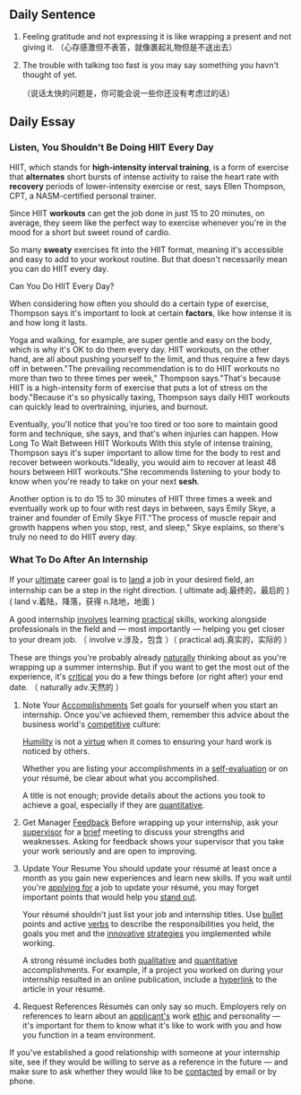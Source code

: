 ## Daily Sentence

1. Feeling gratitude and not expressing it is like wrapping a present and not giving it.  （心存感激但不表答，就像裹起礼物但是不送出去）

2. The trouble with talking too fast is you may say something you havn't thought of yet.

   （说话太快的问题是，你可能会说一些你还没有考虑过的话） 

## Daily Essay

### Listen, You Shouldn't Be Doing HIIT Every Day

HIIT, which stands for **high-intensity interval training**, is a form of exercise that **alternates** short bursts of intense activity to raise the heart rate with **recovery** periods of lower-intensity exercise or rest, says Ellen Thompson, CPT, a NASM-certified personal trainer.

Since HIIT **workouts** can get the job done in just 15 to 20 minutes, on average, they seem like the perfect way to exercise whenever you're in the mood for a short but sweet round of cardio.

So many **sweaty** exercises fit into the HIIT format, meaning it's accessible and easy to add to your workout routine. But that doesn't necessarily mean you can do HIIT every day.

Can You Do HIIT Every Day?

When considering how often you should do a certain type of exercise, Thompson says it's important to look at certain **factors**, like how intense it is and how long it lasts.

Yoga and walking, for example, are super gentle and easy on the body, which is why it's OK to do them every day. HIIT workouts, on the other hand, are all about pushing yourself to the limit, and thus require a few days off in between."The prevailing recommendation is to do HIIT workouts no more than two to three times per week," Thompson says."That's because HIIT is a high-intensity form of exercise that puts a lot of stress on the body."Because it's so physically taxing, Thompson says daily HIIT workouts can quickly lead to overtraining, injuries, and burnout.

Eventually, you'll notice that you're too tired or too sore to maintain good form and technique, she says, and that's when injuries can happen. How Long To Wait Between HIIT Workouts With this style of intense training, Thompson says it's super important to allow time for the body to rest and recover between workouts."Ideally, you would aim to recover at least 48 hours between HIIT workouts."She recommends listening to your body to know when you're ready to take on your next **sesh**.

Another option is to do 15 to 30 minutes of HIIT three times a week and eventually work up to four with rest days in between, says Emily Skye, a trainer and founder of Emily Skye FIT."The process of muscle repair and growth happens when you stop, rest, and sleep," Skye explains, so there's truly no need to do HIIT every day.



### What To Do After An Internship

If your <u>ultimate</u> career goal is to <u>land</u> a job in your desired field, an internship can be a step in the right direction.
 ( ultimate adj.最终的，最后的 ) ( land v.着陆，降落，获得 n.陆地，地面 )

A good internship <u>involves</u> learning <u>practical</u> skills, working alongside professionals in the field and — most importantly — helping you get closer to your dream job.
（ involve v.涉及，包含 ）（ practical adj.真实的，实际的 ）

These are things you're probably already <u>naturally</u> thinking about as you're wrapping up a summer internship. But if you want to get the most out of the experience, it's <u>critical</u> you do a few things before (or right after) your end date.
（ naturally adv.天然的 ）

1. Note Your <u>Accomplishments</u>
   Set goals for yourself when you start an internship. Once you've achieved them, remember this advice about the business world's <u>competitive</u> culture: 

   <u>Humility</u> is not a <u>virtue</u> when it comes to ensuring your hard work is noticed by others.

   Whether you are listing your accomplishments in a <u>self-evaluation</u> or on your résumé, be clear about what you accomplished.

   A title is not enough; provide details about the actions you took to achieve a goal, especially if they are <u>quantitative</u>.

   

2. Get Manager <u>Feedback</u>
   Before wrapping up your internship, ask your <u>supervisor</u> for a <u>brief</u> meeting to discuss your strengths and weaknesses. Asking for feedback shows your supervisor that you take your work seriously and are open to improving.

   

3. Update Your Resume
   You should update your résumé at least once a month as you gain new experiences and learn new skills. If you wait until you're <u>applying for</u> a job to update your résumé, you may forget important points that would help you <u>stand out</u>.

   Your résumé shouldn't just list your job and internship titles. Use <u>bullet</u> points and active <u>verbs</u> to describe the responsibilities you held, the goals you met and the <u>innovative</u> <u>strategies</u> you implemented while working. 

   A strong résumé includes both <u>qualitative</u> and <u>quantitative</u> accomplishments. For example, if a project you worked on during your internship resulted in an online publication, include a <u>hyperlink</u> to the article in your résumé.

   

4. Request References
   Résumés can only say so much. Employers rely on references to learn about an <u>applicant's</u> work <u>ethic</u> and personality — it's important for them to know what it's like to work with you and how you function in a team environment.

If you've established a good relationship with someone at your internship site, see if they would be willing to serve as a reference in the future — and make sure to ask whether they would like to be <u>contacted</u> by email or by phone.